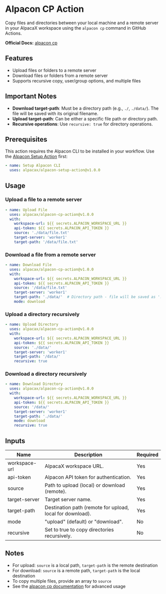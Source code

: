 

# Alpacon CP Action

Copy files and directories between your local machine and a remote server in your AlpacaX workspace using the `alpacon cp` command in GitHub Actions.

**Official Docs:** [alpacon cp](https://docs.alpacax.com/alpacon/cli/alpacon_cp)

## Features

- Upload files or folders to a remote server
- Download files or folders from a remote server  
- Supports recursive copy, user/group options, and multiple files

## Important Notes

- **Download target-path**: Must be a directory path (e.g., `./`, `./data/`). The file will be saved with its original filename.
- **Upload target-path**: Can be either a specific file path or directory path.
- **Recursive operations**: Use `recursive: true` for directory operations.

## Prerequisites

This action requires the Alpacon CLI to be installed in your workflow. Use the [Alpacon Setup Action](https://github.com/marketplace/actions/alpacon-setup-action) first:

```yaml
- name: Setup Alpacon CLI
  uses: alpacax/alpacon-setup-action@v1.0.0
```

## Usage


### Upload a file to a remote server
```yaml
- name: Upload File
  uses: alpacax/alpacon-cp-action@v1.0.0
  with:
    workspace-url: ${{ secrets.ALPACON_WORKSPACE_URL }}
    api-token: ${{ secrets.ALPACON_API_TOKEN }}
    source: './data/file.txt'
    target-server: 'worker1'
    target-path: '/data/file.txt'
```

### Download a file from a remote server
```yaml
- name: Download File
  uses: alpacax/alpacon-cp-action@v1.0.0
  with:
    workspace-url: ${{ secrets.ALPACON_WORKSPACE_URL }}
    api-token: ${{ secrets.ALPACON_API_TOKEN }}
    source: '/data/file.txt'
    target-server: 'worker1'
    target-path: './data/'  # Directory path - file will be saved as './data/file.txt'
    mode: download
```

### Upload a directory recursively
```yaml
- name: Upload Directory
  uses: alpacax/alpacon-cp-action@v1.0.0
  with:
    workspace-url: ${{ secrets.ALPACON_WORKSPACE_URL }}
    api-token: ${{ secrets.ALPACON_API_TOKEN }}
    source: './data/'
    target-server: 'worker1'
    target-path: '/data/'
    recursive: true
```

### Download a directory recursively
```yaml
- name: Download Directory
  uses: alpacax/alpacon-cp-action@v1.0.0
  with:
    workspace-url: ${{ secrets.ALPACON_WORKSPACE_URL }}
    api-token: ${{ secrets.ALPACON_API_TOKEN }}
    source: '/data/'
    target-server: 'worker1'
    target-path: './data/'
    mode: download
    recursive: true
```

## Inputs

| Name           | Description                                                                 | Required |
|----------------|-----------------------------------------------------------------------------|----------|
| workspace-url  | AlpacaX workspace URL.                                                      | Yes      |
| api-token      | Alpacon API token for authentication.                                       | Yes      |
| source         | Path to upload (local) or download (remote).                                | Yes      |
| target-server  | Target server name.                                                         | Yes      |
| target-path    | Destination path (remote for upload, local for download).                   | Yes      |
| mode           | "upload" (default) or "download".                                         | No       |
| recursive      | Set to true to copy directories recursively.                                | No       |

## Notes

- For upload: `source` is a local path, `target-path` is the remote destination
- For download: `source` is a remote path, `target-path` is the local destination
- To copy multiple files, provide an array to `source`
- See the [alpacon cp documentation](https://docs.alpacax.com/alpacon/cli/alpacon_cp) for advanced usage

